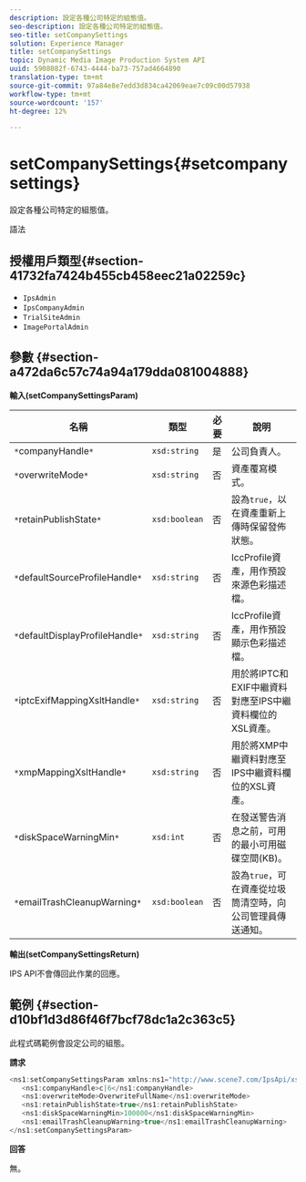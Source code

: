 ```yaml
---
description: 設定各種公司特定的組態值。
seo-description: 設定各種公司特定的組態值。
seo-title: setCompanySettings
solution: Experience Manager
title: setCompanySettings
topic: Dynamic Media Image Production System API
uuid: 5908082f-6743-4444-ba73-757ad4664890
translation-type: tm+mt
source-git-commit: 97a84e8e7edd3d834ca42069eae7c09c00d57938
workflow-type: tm+mt
source-wordcount: '157'
ht-degree: 12%

---
```



# setCompanySettings{#setcompanysettings}

設定各種公司特定的組態值。

語法

## 授權用戶類型{#section-41732fa7424b455cb458eec21a02259c}

* `IpsAdmin`
* `IpsCompanyAdmin`
* `TrialSiteAdmin`
* `ImagePortalAdmin`

## 參數 {#section-a472da6c57c74a94a179dda081004888}

**輸入(setCompanySettingsParam)**

| 名稱 | 類型 | 必要 | 說明 |
|---|---|---|---|
| `*`companyHandle`*` | `xsd:string` | 是 | 公司負責人。 |
| `*`overwriteMode`*` | `xsd:string` | 否 | 資產覆寫模式。 |
| `*`retainPublishState`*` | `xsd:boolean` | 否 | 設為`true`，以在資產重新上傳時保留發佈狀態。 |
| `*`defaultSourceProfileHandle`*` | `xsd:string` | 否 | IccProfile資產，用作預設來源色彩描述檔。 |
| `*`defaultDisplayProfileHandle`*` | `xsd:string` | 否 | IccProfile資產，用作預設顯示色彩描述檔。 |
| `*`iptcExifMappingXsltHandle`*` | `xsd:string` | 否 | 用於將IPTC和EXIF中繼資料對應至IPS中繼資料欄位的XSL資產。 |
| `*`xmpMappingXsltHandle`*` | `xsd:string` | 否 | 用於將XMP中繼資料對應至IPS中繼資料欄位的XSL資產。 |
| `*`diskSpaceWarningMin`*` | `xsd:int` | 否 | 在發送警告消息之前，可用的最小可用磁碟空間(KB)。 |
| `*`emailTrashCleanupWarning`*` | `xsd:boolean` | 否 | 設為`true`，可在資產從垃圾筒清空時，向公司管理員傳送通知。 |

**輸出(setCompanySettingsReturn)**

IPS API不會傳回此作業的回應。

## 範例 {#section-d10bf1d3d86f46f7bcf78dc1a2c363c5}

此程式碼範例會設定公司的組態。

**請求**

```java
<ns1:setCompanySettingsParam xmlns:ns1="http://www.scene7.com/IpsApi/xsd/2008-01-15">
   <ns1:companyHandle>c|6</ns1:companyHandle>
   <ns1:overwriteMode>OverwriteFullName</ns1:overwriteMode>
   <ns1:retainPublishState>true</ns1:retainPublishState>
   <ns1:diskSpaceWarningMin>100000</ns1:diskSpaceWarningMin>
   <ns1:emailTrashCleanupWarning>true</ns1:emailTrashCleanupWarning>
</ns1:setCompanySettingsParam>
```

**回答**

無。
